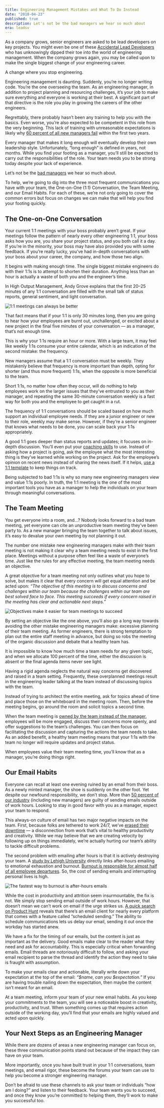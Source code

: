 ```yaml
---
title: Engineering Management Mistakes and What To Do Instead
date: "2018-04-23"
published: true
description: Let's not be the bad managers we hear so much about
era: leadsv
---
```


As a company grows, senior engineers are asked to be lead developers on key projects. You might even be one of these [Accidental Lead Developers](https://simpleprogrammer.com/accidentally-lead-developer/) who has unknowingly dipped their toe into the world of engineering management. When the company grows again, you may be called upon to make the single biggest change of your engineering career.

A change where you stop engineering.

Engineering management is daunting. Suddenly, you’re no longer writing code. You’re the one overseeing the team. As an engineering manager, in addition to project planning and resourcing challenges, it’s your job to make sure everything and everyone is working at their best. A significant part of that directive is the role you play in growing the careers of the other engineers.

Regrettably, there probably hasn’t been any training to help you with the basics. Even worse, you’re also expected to be competent in this role from the very beginning. This lack of training with unreasonable expectations is likely why [60 percent of all new managers fail](https://news.cebglobal.com/press-releases?item=67148) within the first two years.

Every manager that makes it long enough will eventually develop their own leadership style. Unfortunately, “long enough” is defined in years, not months. While you find your footing as a manager, you’ll still be expected to carry out the responsibilities of the role. Your team needs you to be strong today despite your lack of experience.

Let’s not be the [bad managers](https://simpleprogrammer.com/dealing-bad-managers-development-world/) we hear so much about.

To help, we’re going to dig into the three most frequent communications you have with your team, the One-on-One (1:1) Conversation, the Team Meeting, and our Email Habits. For each of these, we’re not only going to cover the common errors but focus on changes we can make that will help you find your footing quickly.

## The One-on-One Conversation

Your current 1:1 meetings with your boss probably aren’t great. If your meetings follow the pattern of nearly every other engineering 1:1, your boss asks how you are, you share your project status, and you both call it a day. If you’re in the minority, your boss may have also provided you with some feedback. If you’re really lucky, you’ve had in-depth conversations with your boss about your career, the company, and how those two align.

It begins with making enough time. The single biggest mistake engineers do with their 1:1s is to attempt to shorten their duration. Anything less than an hour is actually a waste of both you and the engineer’s time.

In High Output Management, Andy Grove explains that the first 20–25 minutes of any 1:1 conversation are filled with the small talk of status reports, general sentiment, and light conversation.

![1:1 meetings can always be better](/static/thoughts/engineering-manager-mistakes/1on1.jpeg)

That fact means that if your 1:1 is only 30 minutes long, then you are going to hear how your employees are burnt out, unchallenged, or excited about a new project in the final five minutes of your conversation — as a manager, that’s not enough time.

This is why your 1:1s require an hour or more. With a large team, it may feel like weekly 1:1s consume your entire calendar, which is an indication of the second mistake: the frequency.

New managers assume that a 1:1 conversation must be weekly. They mistakenly believe that frequency is more important than depth, opting for shorter (and thus more frequent) 1:1s, when the opposite is more beneficial to the team.

Short 1:1s, no matter how often they occur, will do nothing to help employees work on the larger issues that they’ve entrusted to you as their manager, and repeating the same 30-minute conversation weekly is a fast way for both you and the employee to get caught in a rut.

The frequency of 1:1 conversations should be scaled based on how much support an individual employee needs. If they are a junior engineer or new to their role, weekly may make sense. However, if they’re a senior engineer that knows what needs to be done, you can scale back your 1:1s appropriately.

A good 1:1 goes deeper than status reports and updates; it focuses on in-depth discussion. You’ll even put your [coaching skills](https://simpleprogrammer.com/2018/02/07/coaching-programmers/) to use. Instead of asking how a project is going, ask the employee what the most interesting thing is they’ve learned while working on the project. Ask for the employee’s opinion on recent news instead of sharing the news itself. If it helps, [use a 1:1 template](/thoughts/effective-1-on-1s) to keep things on track.

Being subjected to bad 1:1s is why so many new engineering managers view and value 1:1s poorly. In truth, the 1:1 meeting is the one of the most important tools you have as a manager to help the individuals on your team through meaningful conversations.

## The Team Meeting

You get everyone into a room, and…? Nobody looks forward to a bad team meeting, yet everyone can cite an unproductive team meeting they’ve been party to. As a new manager bringing the team together to talk about issues, it’s easy to devalue your own meeting by not planning it out.

The number one mistake new engineering managers make with their team meeting is not making it clear why a team meeting needs to exist in the first place. Meetings without a purpose often feel like a waste of everyone’s time. Just like the rules for any effective meeting, the team meeting needs an objective.

A great objective for a team meeting not only outlines what you hope to solve, but makes it clear that every concern will get equal attention and be acted upon: _“The objective of this meeting is to discuss concerns and challenges within our team because the challenges within our team are best solved face to face. This meeting succeeds if every concern raised in the meeting has clear and actionable next steps.”_

![Objectives make it easier for team meetings to succeed](/static/thoughts/engineering-manager-mistakes/meeting.jpeg)

By setting an objective like the one above, you’ll also go a long way towards avoiding the other mistake engineering managers make: excessive planning of their team meeting. As former engineers, there is strong temptation to plan out the entire staff meeting in advance, but doing so robs the meeting of the organic discussion and debate that a healthy team has.

It is impossible to know how much time a team needs for any given topic, and when we allocate 100 percent of the time, either the discussion is absent or the final agenda items never see light.

Having a rigid agenda neglects the natural way concerns get discovered and raised in a team setting. Frequently, these overplanned meetings result in the engineering leader talking at the team instead of discussing topics with the team.

Instead of trying to architect the entire meeting, ask for topics ahead of time and place those on the whiteboard in the meeting room. Then, before the meeting begins, go around the room and solicit topics a second time.

When the team meeting is [owned by the team instead of the manager](https://www.amazon.com/exec/obidos/ASIN/B00DQ845EA/makithecompsi-20), employees will be more engaged, discuss their concerns more openly, and offer suggestions to the team’s challenges. You can then focus on facilitating the discussion and capturing the actions the team needs to take. As an added benefit, a healthy team meeting means that your 1:1s with the team no longer will require updates and project status.

When employees value their team meeting time, you’ll know that as a manager, you’re doing things right.

## Our Email Habits

Everyone can recall at least one evening ruined by an email from their boss. As a newly minted manager, the shoe is suddenly on the other foot. Yet despite our newfound responsibility, we don’t stop. More than [50 percent of our industry](http://www.careerbuilder.com/share/aboutus/pressreleasesdetail.aspx?sd=7%2f23%2f2015&id=pr905&ed=12%2f31%2f2015) (including new managers) are guilty of sending emails outside of work hours. Looking to stay in good favor with you as a manager, expect your team to respond.

This always-on culture of email has two major negative impacts on the team. First, because folks are tethered to work 24/7, we’ve [erased their downtime](https://hbr.org/2012/12/the-upside-of-downtime) — a disconnection from work that’s vital to healthy productivity and creativity. While we may believe that we are creating velocity by following up on things immediately, we’re actually hurting our team’s ability to tackle difficult problems.

The second problem with emailing after hours is that it is actively destroying your team. A [study by Lehigh University](https://www.sciencedaily.com/releases/2016/07/160727110906.htm) directly links after-hours emailing to emotional exhaustion and burnout. [Burnout is responsible for almost half of all employee departures](https://www.kronos.com/about-us/newsroom/employee-burnout-crisis-study-reveals-big-workplace-challenge-2017). So, the cost of sending emails and interrupting personal lives is high.

![The fastest way to burnout is after-hours emails](/static/thoughts/engineering-manager-mistakes/afterhours.jpeg)

While the cost in productivity and attrition seem insurmountable, the fix is not. We simply stop sending email outside of work hours. However, that doesn’t mean we can’t work on email if the urge strikes us. [A quick search on Product Hunt](https://www.producthunt.com/search?q=%22send%20later%22%20email) reveals that there’s an email client for nearly every platform that comes with a feature called “scheduled sending.” The ability to schedule communications lets us delay our email, sending it out once the workday has started anew.

We have a fix for the timing of our emails, but the content is just as important as the delivery. Good emails make clear to the reader what they need and ask for accountability. This is especially critical when forwarding emails. Email threads are notoriously difficult to follow, and asking your email recipient to parse the thread and identify the action they need to take is fraught with assumption.

To make your emails clear and actionable, literally write down your expectation at the top of the email: _“$name, can you $expectation.”_ If you are having trouble nailing down the expectation, then maybe the content isn’t meant for an email.

At a team meeting, inform your team of your new email habits. As you keep your commitments to the team, you will see a noticeable boost in creativity, productivity, and trust. When something comes up that requires action outside of the working day, you’ll find that your emails are highly valued and acted upon quickly.

## Your Next Steps as an Engineering Manager

While there are dozens of areas a new engineering manager can focus on, these three communication points stand out because of the impact they can have on your team.

More importantly, once you have built trust in your 1:1 conversations, team meetings, and email rigor, these become the forums your team can use to help you become a stronger engineering manager.

Don’t be afraid to use these channels to ask your team or individuals “how am I doing?” and listen to their feedback. Your team wants you to succeed, and once they know you’re committed to helping them, they’ll work to make you successful too.
